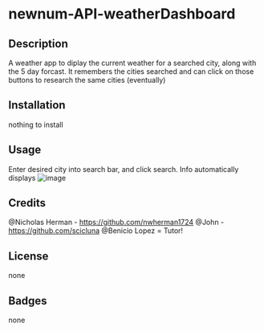 # newnum-API-weatherDashboard

## Description

A weather app to diplay the current weather for a searched city, along with the 5 day forcast. It remembers the cities searched and can click on those buttons to research the same cities (eventually)

## Installation

nothing to install

## Usage

Enter desired city into search bar, and click search. Info automatically displays 
![image](https://user-images.githubusercontent.com/117390778/211298346-97f59589-451f-41b7-b1db-3a9a731c040d.png)

## Credits

@Nicholas Herman - https://github.com/nwherman1724
@John - https://github.com/scicluna
@Benicio Lopez = Tutor! 

## License

none 

## Badges

none


